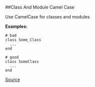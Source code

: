 ##Class And Module Camel Case

Use CamelCase for classes and modules

**Examples:**

```
# bad
class Some_Class
  ...
end

# good
class SomeClass
  ...
end
```

[Source](http://www.rubydoc.info/gems/rubocop/RuboCop/Cop/Style/ClassAndModuleCamelCase)
